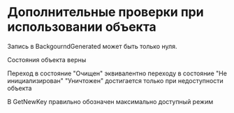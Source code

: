 ﻿# Дополнительные проверки при использовании объекта

Запись в BackgourndGenerated может быть только нуля.

Состояния объекта верны

Переход в состояние "Очищен" эквивалентно переходу в состояние "Не инициализирован"
"Уничтожен" достигается только при недоступности объекта

В GetNewKey правильно обозначен максимально доступный режим

